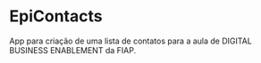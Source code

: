 # EpiContacts
 App para criação de uma lista de contatos para a aula de DIGITAL BUSINESS ENABLEMENT da FIAP.
